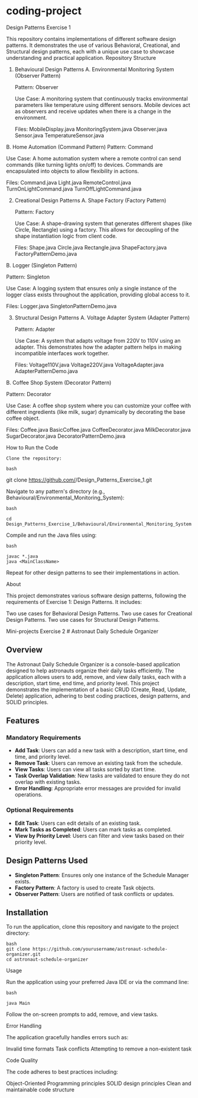 # coding-project
Design Patterns Exercise 1

This repository contains implementations of different software design patterns. It demonstrates the use of various Behavioral, Creational, and Structural design patterns, each with a unique use case to showcase understanding and practical application.
Repository Structure


1. Behavioural Design Patterns
A. Environmental Monitoring System (Observer Pattern)

    Pattern: Observer

    Use Case: A monitoring system that continuously tracks environmental parameters like temperature using different sensors. Mobile devices act as observers and receive updates when there is a change in the environment.

    Files:
        MobileDisplay.java
        MonitoringSystem.java
        Observer.java
        Sensor.java
        TemperatureSensor.java

B. Home Automation (Command Pattern)
    Pattern: Command


Use Case: A home automation system where a remote control can send commands (like turning lights on/off) to devices. Commands are encapsulated into objects to allow flexibility in actions.

Files:
        Command.java
        Light.java
        RemoteControl.java
        TurnOnLightCommand.java
        TurnOffLightCommand.java

2. Creational Design Patterns
A. Shape Factory (Factory Pattern)

    Pattern: Factory

    Use Case: A shape-drawing system that generates different shapes (like Circle, Rectangle) using a factory. This allows for decoupling of the shape instantiation logic from client code.

    Files:
        Shape.java
        Circle.java
        Rectangle.java
        ShapeFactory.java
        FactoryPatternDemo.java

B. Logger (Singleton Pattern)

 Pattern: Singleton

Use Case: A logging system that ensures only a single instance of the logger class exists throughout the application, providing global access to it.

Files:
        Logger.java
        SingletonPatternDemo.java

3. Structural Design Patterns
A. Voltage Adapter System (Adapter Pattern)

    Pattern: Adapter

    Use Case: A system that adapts voltage from 220V to 110V using an adapter. This demonstrates how the adapter pattern helps in making incompatible interfaces work together.

    Files:
        Voltage110V.java
        Voltage220V.java
        VoltageAdapter.java
        AdapterPatternDemo.java

B. Coffee Shop System (Decorator Pattern)

Pattern: Decorator

Use Case: A coffee shop system where you can customize your coffee with different ingredients (like milk, sugar) dynamically by decorating the base coffee object.

Files:
        Coffee.java
        BasicCoffee.java
        CoffeeDecorator.java
        MilkDecorator.java
        SugarDecorator.java
        DecoratorPatternDemo.java

How to Run the Code

    Clone the repository:

    bash

git clone https://github.com/<YourUsername>/Design_Patterns_Exercise_1.git

Navigate to any pattern's directory (e.g., Behavioural/Environmental_Monitoring_System):

    bash

    cd Design_Patterns_Exercise_1/Behavioural/Environmental_Monitoring_System

Compile and run the Java files using:

    bash

    javac *.java
    java <MainClassName>

Repeat for other design patterns to see their implementations in action.

About

This project demonstrates various software design patterns, following the requirements of Exercise 1: Design Patterns. It includes:

Two use cases for Behavioral Design Patterns.
Two use cases for Creational Design Patterns.
Two use cases for Structural Design Patterns.



Mini-projects Exercise 2
    # Astronaut Daily Schedule Organizer

## Overview
The Astronaut Daily Schedule Organizer is a console-based application designed to help astronauts organize their daily tasks efficiently. The application allows users to add, remove, and view daily tasks, each with a description, start time, end time, and priority level. This project demonstrates the implementation of a basic CRUD (Create, Read, Update, Delete) application, adhering to best coding practices, design patterns, and SOLID principles.

## Features
### Mandatory Requirements
- **Add Task**: Users can add a new task with a description, start time, end time, and priority level.
- **Remove Task**: Users can remove an existing task from the schedule.
- **View Tasks**: Users can view all tasks sorted by start time.
- **Task Overlap Validation**: New tasks are validated to ensure they do not overlap with existing tasks.
- **Error Handling**: Appropriate error messages are provided for invalid operations.

### Optional Requirements
- **Edit Task**: Users can edit details of an existing task.
- **Mark Tasks as Completed**: Users can mark tasks as completed.
- **View by Priority Level**: Users can filter and view tasks based on their priority level.

## Design Patterns Used
- **Singleton Pattern**: Ensures only one instance of the Schedule Manager exists.
- **Factory Pattern**: A factory is used to create Task objects.
- **Observer Pattern**: Users are notified of task conflicts or updates.

## Installation
To run the application, clone this repository and navigate to the project directory:

    bash
    git clone https://github.com/yourusername/astronaut-schedule-organizer.git
    cd astronaut-schedule-organizer

Usage

Run the application using your preferred Java IDE or via the command line:

    bash

    java Main

Follow the on-screen prompts to add, remove, and view tasks.

Error Handling

The application gracefully handles errors such as:

Invalid time formats
Task conflicts
Attempting to remove a non-existent task

Code Quality

The code adheres to best practices including:

Object-Oriented Programming principles
SOLID design principles
Clean and maintainable code structure
